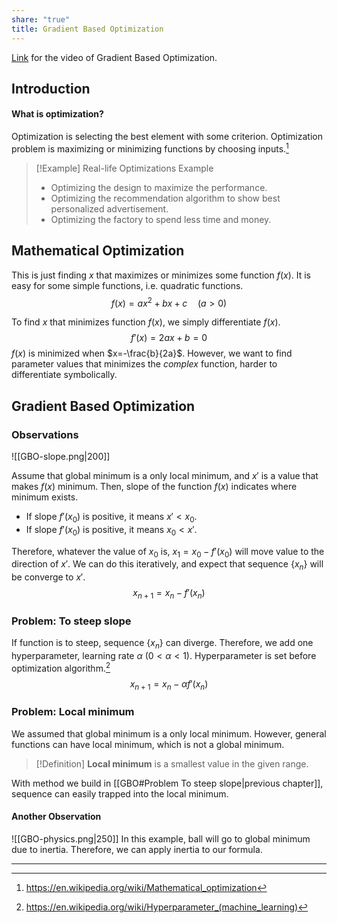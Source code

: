 ```yaml
---
share: "true"
title: Gradient Based Optimization
---
```

[Link](https://www.youtube.com/watch?v=atXrbIY6iyQ) for the video of Gradient Based Optimization.

## Introduction
#### What is optimization?
Optimization is selecting the best element with some criterion. Optimization problem is maximizing or minimizing functions by choosing inputs.[^1]

> [!Example] Real-life Optimizations Example
> - Optimizing the design to maximize the performance.
> - Optimizing the recommendation algorithm to show best personalized advertisement.
> - Optimizing the factory to spend less time and money.

## Mathematical Optimization
This is just finding $x$ that maximizes or minimizes some function $f(x)$. It is easy for some simple functions, i.e. quadratic functions.
$$
f(x)= ax^2 + bx+c \quad (a>0)
$$

To find $x$ that minimizes function $f(x)$, we simply differentiate $f(x)$.
$$
f'(x)=2ax+b=0
$$
$f(x)$ is minimized when $x=-\frac{b}{2a}$.
However, we want to find parameter values that minimizes the *complex* function, harder to differentiate symbolically.

## Gradient Based Optimization
### Observations
![[GBO-slope.png|200]]
<br/>

Assume that global minimum is a only local minimum, and $x'$ is a value that makes $f(x)$ minimum.
Then, slope of the function $f(x)$ indicates where minimum exists.
- If slope $f'(x_0)$ is positive, it means $x' < x_0$.
- If slope $f'(x_0)$ is positive, it means $x_0 < x'$.

Therefore, whatever the value of $x_0$ is, $x_1 = x_0 - f'(x_0)$ will move value to the direction of $x'$.
We can do this iteratively, and expect that sequence $\{x_n\}$ will be converge to $x'$.
$$
x_{n+1} = x_n - f'(x_n)
$$
### Problem: To steep slope
If function is to steep, sequence $\{x_n\}$ can diverge. Therefore, we add one hyperparameter, learning rate $\alpha\ (0<\alpha<1)$. Hyperparameter is set before optimization algorithm.[^2]
$$
x_{n+1} = x_n - \alpha f'(x_n)
$$
### Problem: Local minimum
We assumed that global minimum is a only local minimum. However, general functions can have local minimum, which is not a global minimum.

> [!Definition]
> **Local minimum** is a smallest value in the given range.

With method we build in [[GBO#Problem To steep slope|previous chapter]], sequence can easily trapped into the local minimum.
#### Another Observation
![[GBO-physics.png|250]]
In this example, ball will go to global minimum due to inertia. Therefore, we can apply inertia to our formula.

---
[^1]: https://en.wikipedia.org/wiki/Mathematical_optimization
[^2]: https://en.wikipedia.org/wiki/Hyperparameter_(machine_learning)